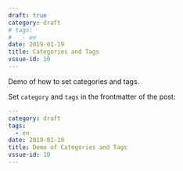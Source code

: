 ```yaml
---
draft: true
category: draft
# tags:
#   - en
date: 2019-01-19
title: Categories and Tags
vssue-id: 10
---
```


Demo of how to set categories and tags.

<!-- more -->

Set `category` and `tags` in the frontmatter of the post:

```yaml {2-4}
---
category: draft
tags:
  - en
date: 2019-01-19
title: Demo of Categories and Tags
vssue-id: 10
---
```
